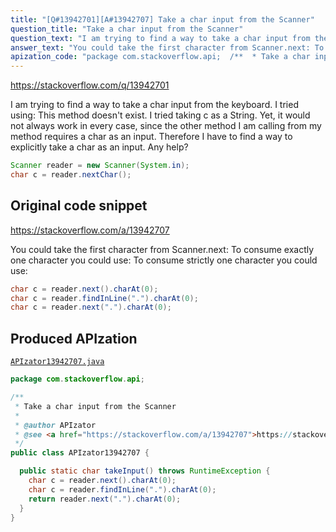 ```yaml
---
title: "[Q#13942701][A#13942707] Take a char input from the Scanner"
question_title: "Take a char input from the Scanner"
question_text: "I am trying to find a way to take a char input from the keyboard. I tried using: This method doesn't exist. I tried taking c as a String. Yet, it would not always work in every case, since the other method I am calling from my method requires a char as an input. Therefore I have to find a way to explicitly take a char as an input. Any help?"
answer_text: "You could take the first character from Scanner.next: To consume exactly one character you could use: To consume strictly one character you could use:"
apization_code: "package com.stackoverflow.api;  /**  * Take a char input from the Scanner  *  * @author APIzator  * @see <a href=\"https://stackoverflow.com/a/13942707\">https://stackoverflow.com/a/13942707</a>  */ public class APIzator13942707 {    public static char takeInput() throws RuntimeException {     char c = reader.next().charAt(0);     char c = reader.findInLine(\".\").charAt(0);     return reader.next(\".\").charAt(0);   } }"
---
```


https://stackoverflow.com/q/13942701

I am trying to find a way to take a char input from the keyboard.
I tried using:
This method doesn&#x27;t exist.
I tried taking c as a String. Yet, it would not always work in every case, since the other method I am calling from my method requires a char as an input. Therefore I have to find a way to explicitly take a char as an input.
Any help?


```java
Scanner reader = new Scanner(System.in);
char c = reader.nextChar();
```


## Original code snippet

https://stackoverflow.com/a/13942707

You could take the first character from Scanner.next:
To consume exactly one character you could use:
To consume strictly one character you could use:

```java
char c = reader.next().charAt(0);
char c = reader.findInLine(".").charAt(0);
char c = reader.next(".").charAt(0);
```

## Produced APIzation

[`APIzator13942707.java`](https://github.com/pasqualesalza/apization-temp-data/raw/master/apizations/java/APIzator13942707.java)

```java
package com.stackoverflow.api;

/**
 * Take a char input from the Scanner
 *
 * @author APIzator
 * @see <a href="https://stackoverflow.com/a/13942707">https://stackoverflow.com/a/13942707</a>
 */
public class APIzator13942707 {

  public static char takeInput() throws RuntimeException {
    char c = reader.next().charAt(0);
    char c = reader.findInLine(".").charAt(0);
    return reader.next(".").charAt(0);
  }
}

```